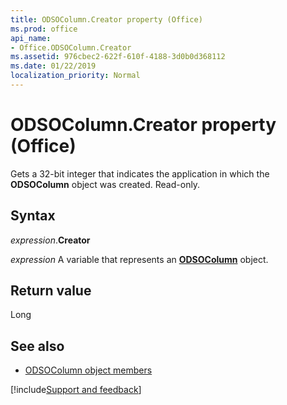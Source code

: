 ```yaml
---
title: ODSOColumn.Creator property (Office)
ms.prod: office
api_name:
- Office.ODSOColumn.Creator
ms.assetid: 976cbec2-622f-610f-4188-3d0b0d368112
ms.date: 01/22/2019
localization_priority: Normal
---
```



# ODSOColumn.Creator property (Office)

Gets a 32-bit integer that indicates the application in which the **ODSOColumn** object was created. Read-only.


## Syntax

_expression_.**Creator**

_expression_ A variable that represents an **[ODSOColumn](Office.ODSOColumn.md)** object.


## Return value

Long


## See also

- [ODSOColumn object members](overview/Library-Reference/odsocolumn-members-office.md)



[!include[Support and feedback](~/includes/feedback-boilerplate.md)]

